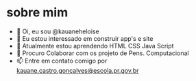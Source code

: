 # sobre mim

- 👋 Oi, eu sou @kauaneheloise
- 👀 Eu estou interessado em construir app's e site
- 🌱 Atualmente estou aprendendo HTML CSS Java Script 
- 💞️ Procuro Colaborar com os projeto de Pens. Computacional
- 📫 Entre em contato comigo por kauane.castro.goncalves@escola.pr.gov.br

<!---
kauaneheloise/kauaneheloise is a ✨ special ✨ repository because its `README.md` (this file) appears on your GitHub profile.
You can click the Preview link to take a look at your changes.
--->
